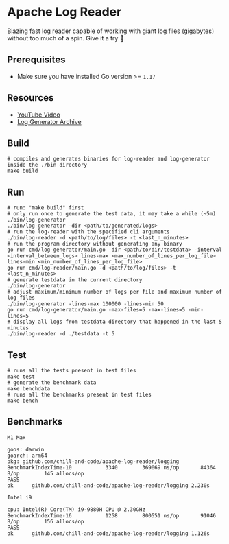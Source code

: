 # Apache Log Reader

Blazing fast log reader capable of working with giant log files (gigabytes) without too much of a spin.
Give it a try 🚀

## Prerequisites

- Make sure you have installed Go version >= `1.17`

## Resources

- [YouTube Video](https://youtube.com/c/SteveHook)
- [Log Generator Archive](https://raw.githubusercontent.com/chill-and-code/apache-log-reader/master/archives/log-generator.tar.gz)

## Build

```shell
# compiles and generates binaries for log-reader and log-generator inside the ./bin directory
make build
``` 

## Run

```shell
# run: "make build" first
# only run once to generate the test data, it may take a while (~5m)
./bin/log-generator
./bin/log-generator -dir <path/to/generated/logs>
# run the log-reader with the specified cli arguments
./bin/log-reader -d <path/to/log/files> -t <last_n_minutes>
# run the program directory without generating any binary
go run cmd/log-generator/main.go -dir <path/to/dir/testdata> -interval <interval_between_logs> lines-max <max_number_of_lines_per_log_file> lines-min <min_number_of_lines_per_log_file>
go run cmd/log-reader/main.go -d <path/to/log/files> -t <last_n_minutes>
# generate testdata in the current directory
./bin/log-generator
# adjust maximum/minimum number of logs per file and maximum number of log files
./bin/log-generator -lines-max 100000 -lines-min 50
go run cmd/log-generator/main.go -max-files=5 -max-lines=5 -min-lines=5
# display all logs from testdata directory that happened in the last 5 minutes
./bin/log-reader -d ./testdata -t 5
```

## Test

```shell
# runs all the tests present in test files
make test
# generate the benchmark data
make benchdata
# runs all the benchmarks present in test files
make bench
```

## Benchmarks

`M1 Max`

```text
goos: darwin
goarch: arm64
pkg: github.com/chill-and-code/apache-log-reader/logging
BenchmarkIndexTime-10    	    3340	    369069 ns/op	   84364 B/op	     145 allocs/op
PASS
ok  	github.com/chill-and-code/apache-log-reader/logging	2.230s
```

`Intel i9`

```text
cpu: Intel(R) Core(TM) i9-9880H CPU @ 2.30GHz
BenchmarkIndexTime-16    	    1258	    800551 ns/op	   91046 B/op	     156 allocs/op
PASS
ok  	github.com/chill-and-code/apache-log-reader/logging	1.126s
```
